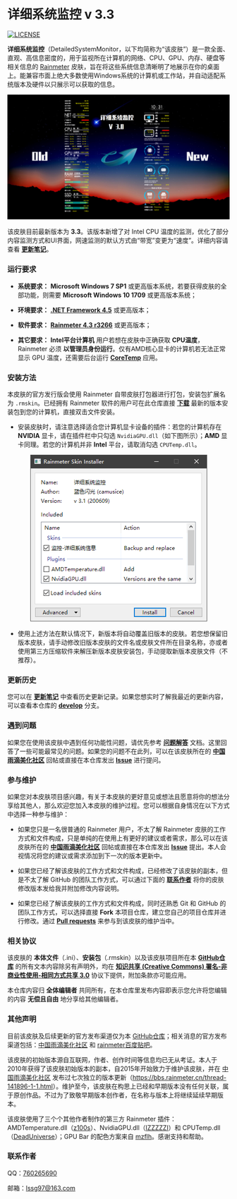 详细系统监控 v 3.3
========

[![LICENSE](https://img.shields.io/badge/license-CC%20BY--NC--SA%203.0-orange.svg?logo=creative-commons&logoColor=white)](LICENSE.md)

**详细系统监控**（DetailedSystemMonitor，以下均简称为“该皮肤”）是一款全面、直观、高信息密度的，用于监视所在计算机的网络、CPU、GPU、内存、硬盘等相关信息的 [Rainmeter](https://www.rainmeter.net/) 皮肤，旨在将这些系统信息清晰明了地展示在你的桌面上。能兼容市面上绝大多数使用Windows系统的计算机或工作站，并自动适配系统版本及硬件以只展示可以获取的信息。

![详细系统监控 v3.0](https://raw.githubusercontent.com/Lssg97/DetailedSystemMonitor/master/Images/0.png)

该皮肤目前最新版本为 **3.3**。该版本新增了对 Intel CPU 温度的监测，优化了部分内容监测方式和UI界面，网速监测的默认方式由“带宽”变更为“速度”。详细内容请查看 [**更新笔记**](https://github.com/Lssg97/DetailedSystemMonitor/blob/master/Documents/History.md)。


### 运行要求

*  **系统要求：** **Microsoft Windows 7 SP1** 或更高版本系统，若要获得皮肤的全部功能，则需要 **Microsoft Windows 10 1709** 或更高版本系统；

*  **环境要求：** [**.NET Framework 4.5**](https://www.microsoft.com/zh-cn/download/details.aspx?id=30653) 或更高版本；

*  **软件要求：** [**Rainmeter 4.3 r3266**](https://www.rainmeter.net/) 或更高版本；

*  **其它要求：** **Intel平台计算机** 用户若想在皮肤中正确获取 **CPU温度**，Rainmeter 必须 **以管理员身份运行**。仅有AMD核心显卡的计算机若无法正常显示 GPU 温度，还需要后台运行 [**CoreTemp**](https://www.alcpu.com/CoreTemp/) 应用。


### 安装方法

本皮肤的官方发行版会使用 Rainmeter 自带皮肤打包器进行打包，安装包扩展名为 `.rmskin`。已经拥有 Rainmeter 软件的用户可在此仓库直接 [**下载**](https://github.com/Lssg97/DetailedSystemMonitor/releases/download/v3.2/DetailedSystemMonitor_v_3.2.rmskin) 最新的版本安装包到您的计算机，直接双击文件安装。

*  安装皮肤时，请注意选择适合您计算机显卡设备的插件：若您的计算机存在 **NVIDIA** 显卡，请在插件栏中只勾选 `NvidiaGPU.dll`（如下图所示）；**AMD** 显卡同理。若您的计算机并非 **Intel** 平台，请取消勾选 `CPUTemp.dll`。

<p align="center"><img src="https://raw.githubusercontent.com/Lssg97/DetailedSystemMonitor/master/Images/3.png"></p>

*  使用上述方法在默认情况下，新版本将自动覆盖旧版本的皮肤。若您想保留旧版本皮肤，请手动修改旧版本皮肤的文件名或皮肤文件所在目录名称，亦或者使用第三方压缩软件来解压新版本皮肤安装包，手动提取新版本皮肤文件（不推荐）。


### 更新历史

您可以在 [**更新笔记**](https://github.com/Lssg97/DetailedSystemMonitor/blob/master/Documents/History.md) 中查看历史更新记录。如果您想实时了解我最近的更新内容，可以查看本仓库的 [**develop**](https://github.com/Lssg97/DetailedSystemMonitor/tree/develop) 分支。


### 遇到问题

如果您在使用该皮肤中遇到任何功能性问题，请优先参考 [**问题解答**](https://github.com/Lssg97/DetailedSystemMonitor/blob/master/Documents/Q&A.md) 文档。这里回答了一些可能最常见的问题。如果您的问题不在此列，可以在该皮肤所在的 [**中国雨滴美化社区**](https://bbs.rainmeter.cn/thread-290033-1-1.html) 回帖或直接在本仓库发出 [**Issue**](https://github.com/Lssg97/DetailedSystemMonitor/issues/new) 进行提问。


### 参与维护

如果您对本皮肤项目感兴趣，有关于本皮肤的更好意见或想法且愿意将你的想法分享给其他人，那么欢迎您加入本皮肤的维护过程。您可以根据自身情况在以下方式中选择一种参与维护：

* 如果您只是一名很普通的 Rainmeter 用户，不太了解 Rainmeter 皮肤的工作方式和文件构成，只是单纯的在使用上有更好的建议或者需求，那么可以在该皮肤所在的 [**中国雨滴美化社区**](https://bbs.rainmeter.cn/thread-290033-1-1.html) 回帖或直接在本仓库发出 [**Issue**](https://github.com/Lssg97/DetailedSystemMonitor/issues/new) 提出。本人会视情况将您的建议或需求添加到下一次的版本更新中。

* 如果您已经了解该皮肤的工作方式和文件构成，已经修改了该皮肤的副本，但是不太了解 GitHub 的团队工作方式，可以通过下面的 [**联系作者**](https://github.com/Lssg97/DetailedSystemMonitor#%E8%81%94%E7%B3%BB%E4%BD%9C%E8%80%85) 将你的皮肤修改版本发给我并附加修改内容说明。

* 如果您已经了解该皮肤的工作方式和文件构成，同时还熟悉 Git 和 GitHub 的团队工作方式，可以选择直接 **Fork** 本项目仓库，建立您自己的项目仓库并进行修改。通过 [**Pull requests**](https://github.com/Lssg97/DetailedSystemMonitor/compare) 来参与到该皮肤的维护当中。


### 相关协议

该皮肤的 **本体文件**（.ini）、**安装包**（.rmskin）以及该皮肤项目所在本 [**GitHub仓库**](https://github.com/Lssg97/DetailedSystemMonitor) 的所有文本内容除另有声明外，均在 [**知识共享 (Creative Commons) 署名-非商业性使用-相同方式共享 3.0**](https://github.com/Lssg97/DetailedSystemMonitor/blob/master/LICENSE.md) 协议下提供，附加条款亦可能应用。

本仓库内容归 **全体编辑者** 共同所有，在本仓库里发布内容即表示您允许将您编辑的内容 **无偿且自由** 地分享给其他编辑者。


### 其他声明

目前该皮肤及后续更新的官方发布渠道仅为本 [GitHub仓库](https://github.com/Lssg97/DetailedSystemMonitor)；相关消息的官方发布渠道包括：[中国雨滴美化社区](https://bbs.rainmeter.cn/thread-290033-1-1.html) 和 [rainmeter百度贴吧](https://tieba.baidu.com/p/6868066630)。

该皮肤的初始版本源自互联网，作者、创作时间等信息均已无从考证。本人于2010年获得了该皮肤初始版本的副本，自2015年开始致力于维护该皮肤，并在 [中国雨滴美化社区](https://bbs.rainmeter.cn/) 发布过七次独立的版本更新（<https://bbs.rainmeter.cn/thread-141896-1-1.html>）。维护至今，该皮肤在构思上已经和早期版本没有任何关联，属于原创作品。不过为了致敬早期版本创作者，在名称与版本上将继续延续早期版本。

该皮肤使用了三个个其他作者制作的第三方 Rainmeter 插件：AMDTemperature.dll（[z100s](https://tieba.baidu.com/p/2221203992)）、NvidiaGPU.dll（[IZZZZZI](https://tieba.baidu.com/p/3242119308)）和 CPUTemp.dll（[DeadUniverse](https://tieba.baidu.com/p/6855002141)）；GPU Bar 的配色方案来自 [mzflh](https://tieba.baidu.com/home/main/?un=mzflh)。感谢支持和帮助。


### 联系作者

QQ：[760265690](https://wpa.qq.com/msgrd?v=3&uin=760265690)

邮箱：lssg97@163.com

